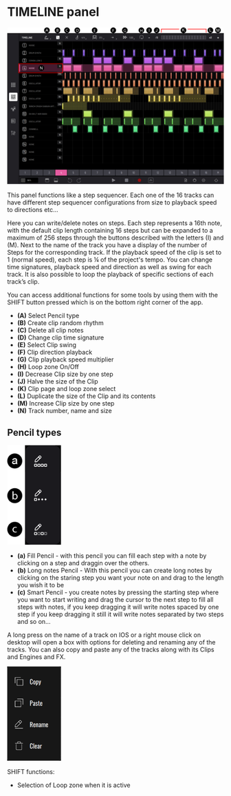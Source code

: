 # TIMELINE panel

<img src="/bam/images/timeline/timeline-panel-overview.png" width="800" alt="BAM Timeline panel overview" />

<br>

This panel functions like a step sequencer. Each one of the 16 tracks
can have different step sequencer configurations from size to playback
speed to directions etc…

Here you can write/delete notes on steps. Each step represents a 16th
note, with the default clip length containing 16 steps but can be
expanded to a maximum of 256 steps through the buttons described with
the letters (I) and (M). Next to the name of the track you have a
display of the number of Steps for the corresponding track. If the
playback speed of the clip is set to 1 (normal speed), each step is ¼ of
the project's tempo. You can change time signatures, playback speed and
direction as well as swing for each track. It is also possible to loop
the playback of specific sections of each track’s clip.

You can access additional functions for some tools by using them with
the SHIFT button pressed which is on the bottom right corner of the app.

- **(A)** Select Pencil type
- **(B)** Create clip random rhythm
- **(C)** Delete all clip notes
- **(D)** Change clip time signature
- **(E)** Select Clip swing
- **(F)** Clip direction playback
- **(G)** Clip playback speed multiplier
- **(H)** Loop zone On/Off
- **(I)** Decrease Clip size by one step
- **(J)** Halve the size of the Clip
- **(K)** Clip page and loop zone select
- **(L)** Duplicate the size of the Clip and its contents
- **(M)** Increase Clip size by one step
- **(N)** Track number, name and size

## Pencil types

<img src="/bam/images/timeline/timeline-pencil-types.png" width="125" alt="BAM Timeline pencil types" />

<br>

- **(a)** Fill Pencil - with this pencil you can fill each step with a note by clicking on a step and draggin over the others.
- **(b)** Long notes Pencil - With this pencil you can create long notes by clicking on the staring step you want your note on and drag to the length you wish it to be
- **(c)** Smart Pencil - you create notes by pressing the starting step where you want to start writing and drag the cursor to the next step to fill all steps with notes, if you keep dragging it will write notes spaced by one step if you keep dragging it still it will write notes separated by two steps and so on…

A long press on the name of a track on IOS or a right mouse click on
desktop will open a box with options for deleting and renaming any of
the tracks. You can also copy and paste any of the tracks along with its
Clips and Engines and FX.

<img src="/bam/images/timeline/timeline-track-context-menu.png" width="125" alt="BAM Timeline track context menu" />

<br>

SHIFT functions:
- Selection of Loop zone when it is active